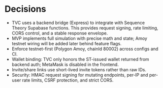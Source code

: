 # Decisions

- TVC uses a backend bridge (Express) to integrate with Sequence Theory Supabase functions. This provides request signing, rate limiting, CORS control, and a stable response envelope.
- MVP implements full simulation with precise math and state; Amoy testnet wiring will be added later behind feature flags.
- Enforce testnet-first (Polygon Amoy, chainId 80002) across configs and CI.
- Wallet binding: TVC only honors the ST-issued wallet returned from backend auth; MetaMask is disabled in the frontend.
- Invite/share links use short-lived invite tokens rather than raw IDs.
- Security: HMAC request signing for mutating endpoints, per-IP and per-user rate limits, CSRF protection, and strict CORS.

